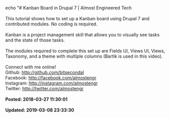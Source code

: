 echo "# Kanban Board in Drupal 7 | Almost Engineered Tech<br /><br />This tutorial shows how to set up a Kanban board using Drupal 7 and contributed modules. No coding is required.<br /><br />Kanban is a project management skill that allows you to visually see tasks and the state of those tasks.<br /><br />The modules required to complete this set up are Fields UI, Views UI, Views, Taxonomy, and a theme with multiple columns (Bartik is used in this video).<br /><br />Connect with me online!<br />Github: http://github.com/bitsecondal<br />Facebook: http://facebook.com/almostengr<br />Instagram: http://instagram.com/almostengr<br />Twitter: http://twitter.com/almostengr<br /><br />**Posted: 2018-03-27 11:30:01**<br /><br />**Updated: 2019-03-08 23:33:30**<br /><br />
